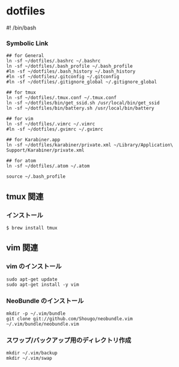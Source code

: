 
# dotfiles


#! /bin/bash 

### Symbolic Link

```
## for General
ln -sf ~/dotfiles/.bashrc ~/.bashrc  
ln -sf ~/dotfiles/.bash_profile ~/.bash_profile  
#ln -sf ~/dotfiles/.bash_history ~/.bash_history
#ln -sf ~/dotfiles/.gitconfig ~/.gitconfig
#ln -sf ~/dotfiles/.gitignore_global ~/.gitignore_global

## for tmux
ln -sf ~/dotfiles/.tmux.conf ~/.tmux.conf
ln -sf ~/dotfiles/bin/get_ssid.sh /usr/local/bin/get_ssid
ln -sf ~/dotfiles/bin/battery.sh /usr/local/bin/battery

## for vim
ln -sf ~/dotfiles/.vimrc ~/.vimrc  
#ln -sf ~/dotfiles/.gvimrc ~/.gvimrc  

## for Karabiner.app
ln -sf ~/dotfiles/karabiner/private.xml ~/Library/Application\ Support/Karabiner/private.xml

## for atom
ln -sf ~/dotfiles/.atom ~/.atom

source ~/.bash_profile
```

## tmux 関連

### インストール

```
$ brew install tmux
```


## vim 関連

### vim のインストール

```
sudo apt-get update
sudo apt-get install -y vim
```

### NeoBundle のインストール

```
mkdir -p ~/.vim/bundle
git clone git://github.com/Shougo/neobundle.vim ~/.vim/bundle/neobundle.vim
```

### スワップ/バックアップ用のディレクトリ作成

```
mkdir ~/.vim/backup
mkdir ~/.vim/swap
```


